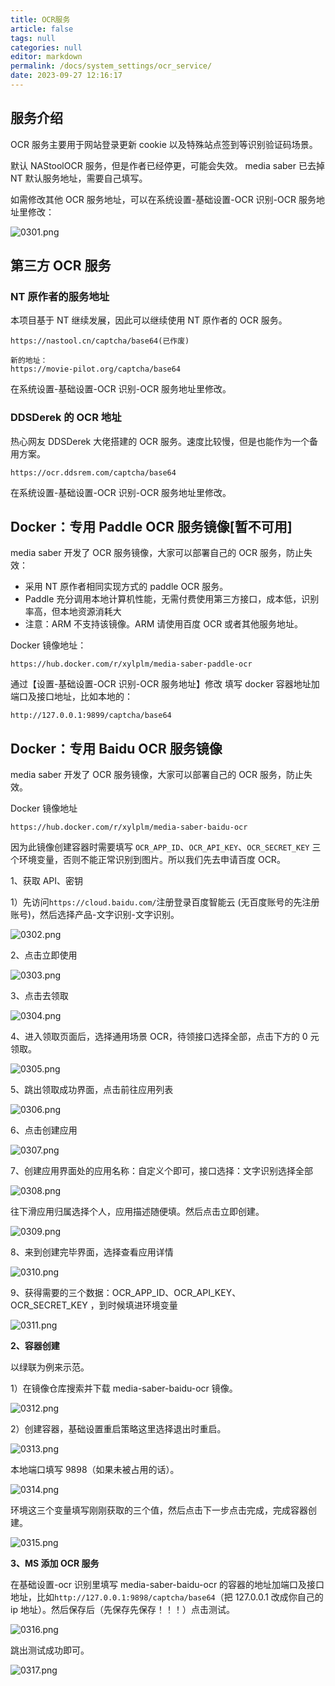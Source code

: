 ```yaml
---
title: OCR服务
article: false
tags: null
categories: null
editor: markdown
permalink: /docs/system_settings/ocr_service/
date: 2023-09-27 12:16:17
---
```


## 服务介绍

OCR 服务主要用于网站登录更新 cookie 以及特殊站点签到等识别验证码场景。

默认 NAStoolOCR 服务，但是作者已经停更，可能会失效。 media saber 已去掉 NT 默认服务地址，需要自己填写。

如需修改其他 OCR 服务地址，可以在系统设置-基础设置-OCR 识别-OCR 服务地址里修改：

![0301.png](./images/0301.png)

## 第三方 OCR 服务

### NT 原作者的服务地址

本项目基于 NT 继续发展，因此可以继续使用 NT 原作者的 OCR 服务。

```
https://nastool.cn/captcha/base64(已作废)

新的地址：
https://movie-pilot.org/captcha/base64
```

在系统设置-基础设置-OCR 识别-OCR 服务地址里修改。

### DDSDerek 的 OCR 地址

热心网友 DDSDerek 大佬搭建的 OCR 服务。速度比较慢，但是也能作为一个备用方案。

```
https://ocr.ddsrem.com/captcha/base64
```

在系统设置-基础设置-OCR 识别-OCR 服务地址里修改。

## Docker：专用 Paddle OCR 服务镜像[暂不可用]

media saber 开发了 OCR 服务镜像，大家可以部署自己的 OCR 服务，防止失效：

- 采用 NT 原作者相同实现方式的 paddle OCR 服务。
- Paddle 充分调用本地计算机性能，无需付费使用第三方接口，成本低，识别率高，但本地资源消耗大
- 注意：ARM 不支持该镜像。ARM 请使用百度 OCR 或者其他服务地址。

Docker 镜像地址：

```
https://hub.docker.com/r/xylplm/media-saber-paddle-ocr
```

通过【设置-基础设置-OCR 识别-OCR 服务地址】修改
填写 docker 容器地址加端口及接口地址，比如本地的：

```
http://127.0.0.1:9899/captcha/base64
```

## Docker：专用 Baidu OCR 服务镜像

media saber 开发了 OCR 服务镜像，大家可以部署自己的 OCR 服务，防止失效。

Docker 镜像地址

```
https://hub.docker.com/r/xylplm/media-saber-baidu-ocr
```

因为此镜像创建容器时需要填写 `OCR_APP_ID`、`OCR_API_KEY`、`OCR_SECRET_KEY` 三个环境变量，否则不能正常识别到图片。所以我们先去申请百度 OCR。

1、获取 API、密钥

1）先访问`https://cloud.baidu.com/`注册登录百度智能云 (无百度账号的先注册账号)，然后选择产品-文字识别-文字识别。

![0302.png](./images/0302.png)

2、点击立即使用

![0303.png](./images/0303.png)

3、点击去领取

![0304.png](./images/0304.png)

4、进入领取页面后，选择通用场景 OCR，待领接口选择全部，点击下方的 0 元领取。

![0305.png](./images/0305.png)

5、跳出领取成功界面，点击前往应用列表

![0306.png](./images/0306.png)

6、点击创建应用

![0307.png](./images/0307.png)

7、创建应用界面处的应用名称：自定义个即可，接口选择：文字识别选择全部

![0308.png](./images/0308.png)

往下滑应用归属选择个人，应用描述随便填。然后点击立即创建。

![0309.png](./images/0309.png)

8、来到创建完毕界面，选择查看应用详情

![0310.png](./images/0310.png)

9、获得需要的三个数据：OCR_APP_ID、OCR_API_KEY、OCR_SECRET_KEY ，到时候填进环境变量

![0311.png](./images/0311.png)

**2、容器创建**

以绿联为例来示范。

1）在镜像仓库搜索并下载 media-saber-baidu-ocr 镜像。

![0312.png](./images/0312.png)

2）创建容器，基础设置重启策略这里选择退出时重启。

![0313.png](./images/0313.png)

本地端口填写 9898（如果未被占用的话）。

![0314.png](./images/0314.png)

环境这三个变量填写刚刚获取的三个值，然后点击下一步点击完成，完成容器创建。

![0315.png](./images/0315.png)

**3、MS 添加 OCR 服务**

在基础设置-ocr 识别里填写 media-saber-baidu-ocr 的容器的地址加端口及接口地址，比如`http://127.0.0.1:9898/captcha/base64`（把 127.0.0.1 改成你自己的 ip 地址）。然后保存后（先保存先保存！！！）点击测试。

![0316.png](./images/0316.png)

跳出测试成功即可。

![0317.png](./images/0317.png)
